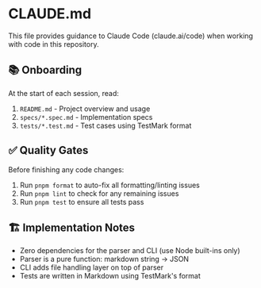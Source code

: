 # CLAUDE.md

This file provides guidance to Claude Code (claude.ai/code) when working with code in this repository.

## 📚 Onboarding

At the start of each session, read:

1. `README.md` - Project overview and usage
2. `specs/*.spec.md` - Implementation specs
3. `tests/*.test.md` - Test cases using TestMark format

## ✅ Quality Gates

Before finishing any code changes:

1. Run `pnpm format` to auto-fix all formatting/linting issues
2. Run `pnpm lint` to check for any remaining issues
3. Run `pnpm test` to ensure all tests pass

## 🏗️ Implementation Notes

- Zero dependencies for the parser and CLI (use Node built-ins only)
- Parser is a pure function: markdown string → JSON
- CLI adds file handling layer on top of parser
- Tests are written in Markdown using TestMark's format
